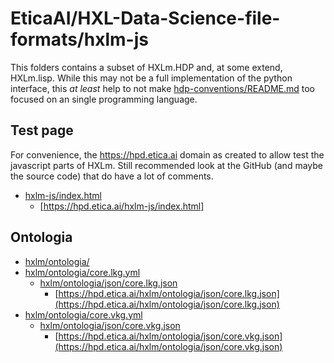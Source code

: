 # EticaAI/HXL-Data-Science-file-formats/hxlm-js

<!--
Notes to self: when working on localhost, the url is hxlm-js/index-src.html
               (http://git.workspace.localhost/EticaAI/HXL-Data-Science-file-formats/hxlm-js/index-src.html)
               not hxlm-js/index.html. To build that page, the
               ./prepare-hxlm-relsease.sh needs to be executed to create
               the hashes of the javascripts and etc.

@TODO: automate the generation of SRI Hash (https://www.srihash.org/) without
       need to go to that site or something. The bash version do output
       SHA-384, but SRI are not as good

-->


This folders contains a subset of HXLm.HDP and, at some extend, HXLm.lisp.
While this may not be a full implementation of the python interface, this
_at least_ help to not make
[hdp-conventions/README.md](hdp-conventions/README.md) too focused on an single
programming language.

## Test page
For convenience, the <https://hpd.etica.ai> domain as created to allow test the javascript
parts of HXLm. Still recommended look at the GitHub (and maybe the source
code) that do have a lot of comments.

- [hxlm-js/index.html](hxlm-js/index.html)
  - [https://hpd.etica.ai/hxlm-js/index.html]

## Ontologia

- [hxlm/ontologia/](hxlm/ontologia/)
- [hxlm/ontologia/core.lkg.yml](hxlm/ontologia/core.lkg.yml)
  - [hxlm/ontologia/json/core.lkg.json](hxlm/ontologia/json/core.lkg.json)
    - [https://hpd.etica.ai/hxlm/ontologia/json/core.lkg.json](https://hpd.etica.ai/hxlm/ontologia/json/core.lkg.json)
- [hxlm/ontologia/core.vkg.yml](hxlm/ontologia/core.vkg.yml)
  - [hxlm/ontologia/json/core.vkg.json](hxlm/ontologia/json/core.vkg.json)
    - [https://hpd.etica.ai/hxlm/ontologia/json/core.vkg.json](https://hpd.etica.ai/hxlm/ontologia/json/core.vkg.json)



<!--
- https://cirw.in/gpg-decoder/
- https://github.com/tasn/webext-signed-pages


## To check GPG signatures (integrity check, not encryption)

> NOTE: this is an **advanced usage** for the worst case scenario were an
  individual cannot use full-offline processing (like an pre-downloaded app,
  that as 2021-04-04 did not exist) **AND** (this is important) you did not
  trust the HTTPS encryption layer or are using VPN (because VPNs have power
  to break HTTPS).

- Use Chromium or Gecko (firefoxes) variant of this extension
  - https://github.com/tasn/webext-signed-pages
- After installing the extension, you will need to manually add (not replace)
  these configurations, INCLUDING the very specific huge sign key, on the
  a new field.

### First, check if the extension is working

- This page should return OK/Good green icon
  - https://stosb.com/~tom/signed-pages/good.html
- This page should return Not ok, bad, red icon
  - https://stosb.com/~tom/signed-pages/bad.html

Note that even if the developer pages of the extension did not work, you're
likely to not make it work here.


### To use with on hdp.etica.ai/hxlm-js/

Settings:

Pattern (watch out for html escaping!):
*://hdp.etica.ai/hxlm-js/*
*://git.workspace.localhost/EticaAI/HXL-Data-Science-file-formats/hxlm-js/*


Pubkey:

Contents from https://www.fititnt.org/gpg/rocha.pub

-->
